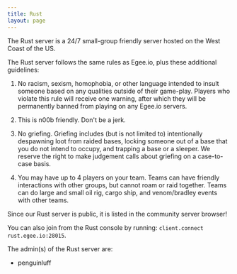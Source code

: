 ```yaml
---
title: Rust
layout: page
---
```


The Rust server is a 24/7 small-group friendly server hosted on the West Coast of the US.

The Rust server follows the same rules as Egee.io, plus these additional guidelines:

1) No racism, sexism, homophobia, or other language intended to insult someone based on any qualities outside of their game-play. Players who violate this rule will receive one warning, after which they will be permanently banned from playing on any Egee.io servers.

2) This is n00b friendly. Don't be a jerk.

3) No griefing. Griefing includes (but is not limited to) intentionally despawning loot from raided bases, locking someone out of a base that you do not intend to occupy, and trapping a base or a sleeper. We reserve the right to make judgement calls about griefing on a case-to-case basis.

4) You may have up to 4 players on your team. Teams can have friendly interactions with other groups, but cannot roam or raid together. Teams can do large and small oil rig, cargo ship, and venom/bradley events with other teams.

Since our Rust server is public, it is listed in the community server browser!

You can also join from the Rust console by running: `client.connect rust.egee.io:28015`.

The admin(s) of the Rust server are:
* penguinluff

